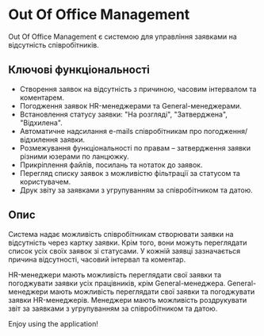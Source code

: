 # Out Of Office Management

Out Of Office Management є системою для управління заявками на відсутність співробітників.

## Ключові функціональності

- Створення заявок на відсутність з причиною, часовим інтервалом та коментарем.
- Погодження заявок HR-менеджерами та General-менеджерами.
- Встановлення статусу заявки: "На розгляді", "Затверджена", "Відхилена".
- Автоматичне надсилання e-mails співробітникам про погодження/відхилення заявки.
- Розмежування функціональності по правам – затвердження заявки різними юзерами по ланцюжку.
- Прикріплення файлів, посилань та нотаток до заявок.
- Перегляд списку заявок з можливістю фільтрації за статусом та користувачем.
- Друк звіту за заявками з угрупуванням за співробітником та датою.

## Опис

Система надає можливість співробітникам створювати заявки на відсутність через картку заявки. Крім того, вони можуть переглядати список усіх своїх заявок зі статусами. У кожній заявці зазначається причина відсутності, часовий інтервал та коментар. 

HR-менеджери мають можливість переглядати свої заявки та погоджувати заявки усіх працівників, крім General-менеджера.
General-менеджери мають можливість переглядати свої заявки та погоджувати заявки HR-менеджерів.  Менеджери мають можливість роздрукувати звіт за заявками з угрупуванням за співробітником та датою.

Enjoy using the application!
